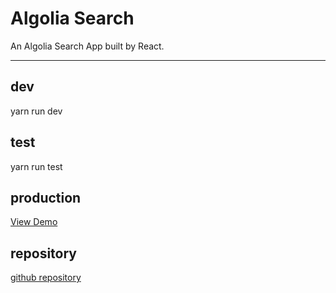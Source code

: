 # Algolia Search

An Algolia Search App built by React.

--------------------------------------

## dev 

yarn run dev

## test

yarn run test

## production

[View Demo](https://algolia-search-bice.vercel.app/)

## repository

[github repository](https://github.com/weianofsteel/Algolia-Search)